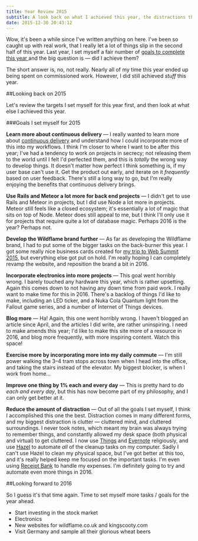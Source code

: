 ```yaml
---
title: Year Review 2015
subtitle: A look back on what I achieved this year, the distractions that got in the way, and what I want to change and achieve going into 2016.
date: 2015-12-30 20:43:12
---
```


Wow, it's been a while since I've written anything on here. I've been so caught up with real work, that I really let a lot of things slip in the second half of this year. Last year, I set myself a fair number of [goals to complete this year ](/2014/12/Farewell-2014-hello-2015/) and the big question is — did I achieve them?

<!--more-->

The short answer is, no, not really. Nearly all of my time this year ended up being spent on commissioned work. However, I did still achieved *stuff* this year.

##Looking back on 2015

Let's review the targets I set myself for this year first, and then look at what else I achieved this year.

###Goals I set myself for 2015

**Learn more about continuous delivery** — I really wanted to learn more about [continuous delivery](https://www.thoughtworks.com/continuous-delivery) and understand how I could incorporate more of this into my workflows. I think I'm closer to where I want to be after this year; I've had a tendency to work on projects in secrecy; not releasing them to the world until I felt I'd perfected them, and this is *totally* the wrong way to develop things. It doesn't matter how perfect I think something is, if my user base can't use it. Get the product out early, and iterate on it *frequently* based on user feedback. There's still a long way to go, but I'm really enjoying the benefits that continuous delivery brings.

**Use Rails and Meteor a lot more for back end projects** — I didn't get to use Rails and Meteor in projects, but I did use Node a lot more in projects. Meteor still feels like a closed ecosystem; it's essentially a lot of magic that sits on top of Node. Meteor does still appeal to me, but I think I'll only use it for projects that require quite a lot of database magic. Perhaps 2016 is the year? Perhaps not.

**Develop the Wildflame brand further** — As far as developing the Wildflame brand, I had to put some of the bigger tasks on the back-burner this year. I got some really nice business cards created for [my trip to Web Summit 2015](https://medium.com/@kingscooty/web-summit-2015-a-developer-s-perspective-c490c0048ad4), but everything else got put on hold. I'm really hoping I can completely revamp the website, and reposition the brand a bit in 2016.

**Incorporate electronics into more projects** — This goal went horribly wrong. I barely touched any hardware this year, which is rather upsetting. Again this comes down to not having any down time from paid work. I really want to make time for this in 2016. There's a backlog of things I'd like to make, including an LED ticker, and a Nuka Cola Quantum light from the Fallout game series, and a number of Internet of Things devices.

**Blog more** — Ha! Again, this one went horribly wrong. I haven't blogged an article since April, and the articles I did write, are rather uninspiring. I need to make amends this year; I'd like to make this site more of a resource in 2016, and blog more frequently, with more inspiring content. Watch this space!

**Exercise more by incorporating more into my daily commute** — I'm still power walking the 3–4 tram stops across town when I head into the office, and taking the stairs instead of the elevator. My biggest blocker, is when I work from home...

**Improve one thing by 1% each and every day** — This is pretty hard to do *each and every day*, but this has now become part of my philosophy, and I can only get better at it.

**Reduce the amount of distraction** — Out of all the goals I set myself, I think I accomplished this one the best. Distraction comes in many different forms, and my biggest distraction is clutter — cluttered mind, and cluttered surroundings. I never took notes, which meant my brain was always trying to remember things, and constantly allowed my desk space (both physical and virtual) to get cluttered. I now use [Things](https://culturedcode.com/things/) and [Evernote](https://www.evernote.com/referral/Registration.action?sig=8053eeceed7c9c8951f1c6da01fddd71&uid=50553) religiously, and use [Hazel](https://www.noodlesoft.com/hazel.php) to automate *all* of the cleanup tasks on my computer. Sadly I can't use Hazel to clean my physical space, but I've got better at this too, and it's really helped keep me focused on the important tasks. I'm even using [Receipt Bank](http://receipt-bank.com/) to handle my expenses. I'm definitely going to try and automate even more things in 2016.



##Looking forward to 2016

So I guess it's that time again. Time to set myself more tasks / goals for the year ahead.

- Start investing in the stock market
- Electronics
- New websites for wildflame.co.uk and kingscooty.com
- Visit Germany and sample all their glorious wheat beers
